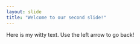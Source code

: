 ```yaml
---
layout: slide
title: "Welcome to our second slide!"
---
```

Here is my witty text.
Use the left arrow to go back!
